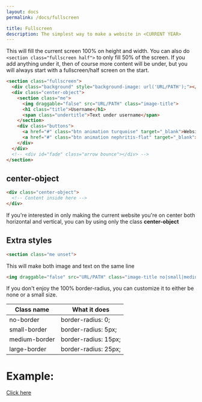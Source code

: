 ```yaml
---
layout: docs
permalink: /docs/fullscreen

title: Fullscreen
description: The simplest way to make a website in <CURRENT YEAR>
---
```

This will fill the current screen 100% on height and width.
You can also do `<section class="fullscreen half">` to only fill 50% of the screen.
If you add anything under it, then of course more content will be under, but you will always
start with a fullscreen/half screen on the start.
```html
<section class="fullscreen">
  <div class="background" style="background-image: url('URL/PATH');"></div>
  <div class="center-object">
    <section class="me">
      <img draggable="false" src="URL/PATH" class="image-title">
      <h1 class="title">Username</h1>
      <span class="undertitle">Text under username</span>
    </section>
    <div class="buttons">
      <a href="#" class="btn animation turquoise" target="_blank">Website 1</a>
      <a href="#" class="btn animation nephritis-flat" target="_blank">Website 2</a>
    </div>
  </div>
  <!-- <div id="fade" class="arrow bounce"></div> -->
</section>
```

## center-object
```html
<div class="center-object">
  <!-- Content inside here -->
</div>
```
If you're interested in only making the current website you're on center both horizontal and vertical, you can by using only the class **center-object**

## Extra styles
```html
<section class="me unset">
```
This will make both image and text on the same line

```html
<img draggable="false" src="URL/PATH" class="image-title no|small|medium|large-border">
```
If you don't enjoy the 100% border-radius, you can customize it to either be none or a small size.

| Class name    | What it does         |
| ------------- | -------------------- |
| no-border     | border-radius: 0;    |
| small-border  | border-radius: 5px;  |
| medium-border | border-radius: 15px; |
| large-border  | border-radius: 25px; |

# Example:
[Click here](../examples/fullscreen)
